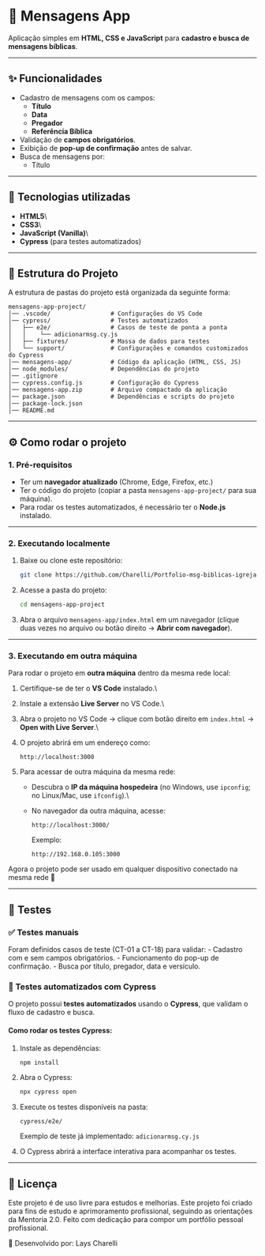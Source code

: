 # 📖 Mensagens App

Aplicação simples em **HTML, CSS e JavaScript** para **cadastro e busca
de mensagens bíblicas**.

------------------------------------------------------------------------

## ✨ Funcionalidades

-   Cadastro de mensagens com os campos:
    -   **Título**
    -   **Data**
    -   **Pregador**
    -   **Referência Bíblica**
-   Validação de **campos obrigatórios**.
-   Exibição de **pop-up de confirmação** antes de salvar.
-   Busca de mensagens por:
    -   Título
    
------------------------------------------------------------------------

## 🚀 Tecnologias utilizadas

-   **HTML5**\
-   **CSS3**\
-   **JavaScript (Vanilla)**\
-   **Cypress** (para testes automatizados)

------------------------------------------------------------------------

## 📂 Estrutura do Projeto

A estrutura de pastas do projeto está organizada da seguinte forma:

    mensagens-app-project/
    │── .vscode/                 # Configurações do VS Code
    │── cypress/                 # Testes automatizados
    │   ├── e2e/                 # Casos de teste de ponta a ponta
    │   │    └── adicionarmsg.cy.js
    │   ├── fixtures/            # Massa de dados para testes
    │   └── support/             # Configurações e comandos customizados do Cypress
    │── mensagens-app/           # Código da aplicação (HTML, CSS, JS)
    │── node_modules/            # Dependências do projeto
    │── .gitignore
    │── cypress.config.js        # Configuração do Cypress
    │── mensagens-app.zip        # Arquivo compactado da aplicação
    │── package.json             # Dependências e scripts do projeto
    │── package-lock.json
    │── README.md

------------------------------------------------------------------------

## ⚙️ Como rodar o projeto

### 1. Pré-requisitos

-   Ter um **navegador atualizado** (Chrome, Edge, Firefox, etc.)
-   Ter o código do projeto (copiar a pasta `mensagens-app-project/`
    para sua máquina).
-   Para rodar os testes automatizados, é necessário ter o **Node.js**
    instalado.

------------------------------------------------------------------------

### 2. Executando localmente

1.  Baixe ou clone este repositório:

    ``` bash
    git clone https://github.com/Charelli/Portfolio-msg-biblicas-igreja.git
    ```

2.  Acesse a pasta do projeto:

    ``` bash
    cd mensagens-app-project
    ```

3.  Abra o arquivo `mensagens-app/index.html` em um navegador (clique
    duas vezes no arquivo ou botão direito → **Abrir com navegador**).

------------------------------------------------------------------------

### 3. Executando em outra máquina

Para rodar o projeto em **outra máquina** dentro da mesma rede local:

1.  Certifique-se de ter o **VS Code** instalado.\

2.  Instale a extensão **Live Server** no VS Code.\

3.  Abra o projeto no VS Code → clique com botão direito em `index.html`
    → **Open with Live Server**.\

4.  O projeto abrirá em um endereço como:

        http://localhost:3000

5.  Para acessar de outra máquina da mesma rede:

    -   Descubra o **IP da máquina hospedeira** (no Windows, use
        `ipconfig`; no Linux/Mac, use `ifconfig`).\

    -   No navegador da outra máquina, acesse:

            http://localhost:3000/

        Exemplo:

            http://192.168.0.105:3000

Agora o projeto pode ser usado em qualquer dispositivo conectado na
mesma rede 🎉

------------------------------------------------------------------------

## 🧪 Testes

### ✅ Testes manuais

Foram definidos casos de teste (CT-01 a CT-18) para validar: - Cadastro
com e sem campos obrigatórios. - Funcionamento do pop-up de
confirmação. - Busca por título, pregador, data e versículo.

### 🤖 Testes automatizados com Cypress

O projeto possui **testes automatizados** usando o **Cypress**, que
validam o fluxo de cadastro e busca.

#### Como rodar os testes Cypress:

1.  Instale as dependências:

    ``` bash
    npm install
    ```

2.  Abra o Cypress:

    ``` bash
    npx cypress open
    ```

3.  Execute os testes disponíveis na pasta:

        cypress/e2e/

    Exemplo de teste já implementado: `adicionarmsg.cy.js`

4.  O Cypress abrirá a interface interativa para acompanhar os testes.

------------------------------------------------------------------------

## 📜 Licença

Este projeto é de uso livre para estudos e melhorias.
Este projeto foi criado para fins de estudo e aprimoramento profissional, seguindo as orientações da Mentoria 2.0.
Feito com dedicação para compor um portfólio pessoal profissional.

🌸 Desenvolvido por:
 Lays Charelli 